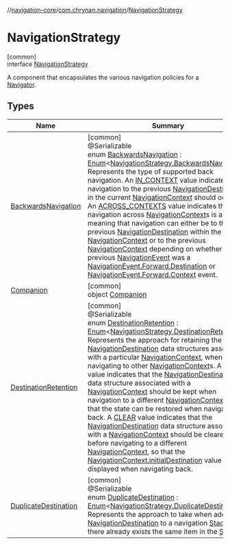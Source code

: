 //[navigation-core](../../../index.md)/[com.chrynan.navigation](../index.md)/[NavigationStrategy](index.md)

# NavigationStrategy

[common]\
interface [NavigationStrategy](index.md)

A component that encapsulates the various navigation policies for a [Navigator](../-navigator/index.md).

## Types

| Name | Summary |
|---|---|
| [BackwardsNavigation](-backwards-navigation/index.md) | [common]<br>@Serializable<br>enum [BackwardsNavigation](-backwards-navigation/index.md) : [Enum](https://kotlinlang.org/api/latest/jvm/stdlib/kotlin/-enum/index.html)&lt;[NavigationStrategy.BackwardsNavigation](-backwards-navigation/index.md)&gt; <br>Represents the type of supported back navigation. An [IN_CONTEXT](-backwards-navigation/-i-n_-c-o-n-t-e-x-t/index.md) value indicates that navigation to the previous [NavigationDestination](../index.md#1223765350%2FClasslikes%2F-215881696) in the current [NavigationContext](../-navigation-context/index.md) should occur. An [ACROSS_CONTEXTS](-backwards-navigation/-a-c-r-o-s-s_-c-o-n-t-e-x-t-s/index.md) value indicates that navigation across [NavigationContext](../-navigation-context/index.md)s is allowed, meaning that navigation can either be to the previous [NavigationDestination](../index.md#1223765350%2FClasslikes%2F-215881696) within the current [NavigationContext](../-navigation-context/index.md) or to the previous [NavigationContext](../-navigation-context/index.md) depending on whether the previous [NavigationEvent](../-navigation-event/index.md) was a [NavigationEvent.Forward.Destination](../-navigation-event/-forward/-destination/index.md) or [NavigationEvent.Forward.Context](../-navigation-event/-forward/-context/index.md) event. |
| [Companion](-companion/index.md) | [common]<br>object [Companion](-companion/index.md) |
| [DestinationRetention](-destination-retention/index.md) | [common]<br>@Serializable<br>enum [DestinationRetention](-destination-retention/index.md) : [Enum](https://kotlinlang.org/api/latest/jvm/stdlib/kotlin/-enum/index.html)&lt;[NavigationStrategy.DestinationRetention](-destination-retention/index.md)&gt; <br>Represents the approach for retaining the [NavigationDestination](../index.md#1223765350%2FClasslikes%2F-215881696) data structures associated with a particular [NavigationContext](../-navigation-context/index.md), when navigating to other [NavigationContext](../-navigation-context/index.md)s. A [RETAIN](-destination-retention/-r-e-t-a-i-n/index.md) value indicates that the [NavigationDestination](../index.md#1223765350%2FClasslikes%2F-215881696) data structure associated with a [NavigationContext](../-navigation-context/index.md) should be kept when navigation to a different [NavigationContext](../-navigation-context/index.md), so that the state can be restored when navigating back. A [CLEAR](-destination-retention/-c-l-e-a-r/index.md) value indicates that the [NavigationDestination](../index.md#1223765350%2FClasslikes%2F-215881696) data structure associated with a [NavigationContext](../-navigation-context/index.md) should be cleared before navigating to a different [NavigationContext](../-navigation-context/index.md), so that the [NavigationContext.initialDestination](../-navigation-context/initial-destination.md) value will be displayed when navigating back. |
| [DuplicateDestination](-duplicate-destination/index.md) | [common]<br>@Serializable<br>enum [DuplicateDestination](-duplicate-destination/index.md) : [Enum](https://kotlinlang.org/api/latest/jvm/stdlib/kotlin/-enum/index.html)&lt;[NavigationStrategy.DuplicateDestination](-duplicate-destination/index.md)&gt; <br>Represents the approach to take when adding a [NavigationDestination](../index.md#1223765350%2FClasslikes%2F-215881696) to a navigation [Stack](../../../../navigation-core/com.chrynan.navigation/-stack/index.md) and there already exists the same item in the [Stack](../../../../navigation-core/com.chrynan.navigation/-stack/index.md). |
